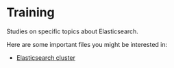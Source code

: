 # Training
Studies on specific topics about Elasticsearch.

Here are some important files you might be interested in:
- [Elasticsearch cluster](cluster/README.md)